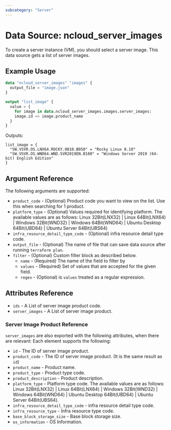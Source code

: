 ```yaml
---
subcategory: "Server"
---
```



# Data Source: ncloud_server_images

To create a server instance (VM), you should select a server image. This data source gets a list of server images.

## Example Usage

```terraform
data "ncloud_server_images" "images" {
  output_file = "image.json" 
}

output "list_image" {
  value = {
    for image in data.ncloud_server_images.images.server_images:
    image.id => image.product_name
  }
}
```

Outputs: 
```hcl
list_image = {
  "SW.VSVR.OS.LNX64.ROCKY.0810.B050" = "Rocky Linux 8.10"
  "SW.VSVR.OS.WND64.WND.SVR2019EN.B100" = "Windows Server 2019 (64-bit) English Edition"
}
```

## Argument Reference

The following arguments are supported:

* `product_code` - (Optional) Product code you want to view on the list. Use this when searching for 1 product.
* `platform_type` - (Optional) Values required for identifying platform.
  The available values are as follows: Linux 32Bit(LNX32) | Linux 64Bit(LNX64) | Windows 32Bit(WND32) | Windows 64Bit(WND64) | Ubuntu Desktop 64Bit(UBD64) | Ubuntu Server 64Bit(UBS64)
* `infra_resource_detail_type_code` - (Optional) infra resource detail type code.
* `output_file` - (Optional) The name of file that can save data source after running `terraform plan`.
* `filter` - (Optional) Custom filter block as described below.
  * `name` - (Required) The name of the field to filter by
  * `values` - (Required) Set of values that are accepted for the given field.
  * `regex` - (Optional) is `values` treated as a regular expression.

## Attributes Reference

* `ids` - A List of server image product code.
* `server_images` - A List of server image product.

### Server Image Product Reference

`server_images` are also exported with the following attributes, when there are relevant: Each element supports the following:

* `id` - The ID of server image product.
* `product_code` - The ID of server image product. (It is the same result as `id`)
* `product_name` - Product name.
* `product_type` - Product type code.
* `product_description` - Product description.
* `platform_type` - Platform type code.
    The available values are as follows: Linux 32Bit(LNX32) | Linux 64Bit(LNX64) | Windows 32Bit(WND32) | Windows 64Bit(WND64) | Ubuntu Desktop 64Bit(UBD64) | Ubuntu Server 64Bit(UBS64).
* `infra_resource_detail_type_code` - infra resource detail type code.
* `infra_resource_type` - Infra resource type code.
* `base_block_storage_size` - Base block storage size.
* `os_information` - OS Information.
